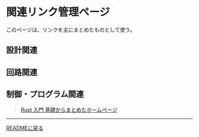 # 関連リンク管理ページ
このページは、リンクを主にまとめたものとして使う。
## 設計関連
>
## 回路関連
>
## 制御・プログラム関連
>[Rust 入門 基礎からまとめたホームページ](https://zenn.dev/mebiusbox/books/22d4c1ed9b0003/viewer/6d5875)


-------------------------------------
[READMEに戻る](main/README.md)
